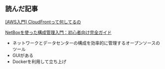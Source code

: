 ## 読んだ記事
[[AWS入門] CloudFrontって何してるの](https://qiita.com/taka_2525/items/565d86f08f7220ed15de)

[NetBoxを使った構成管理入門：初心者向け完全ガイド](https://qiita.com/md-watanabe/items/9b0ecbad446a1aa321b9)
- ネットワークとデータセンターの構成を効率的に管理するオープンソースのツール
- GUIがある
- Dockerを利用して立ち上げ

[]()